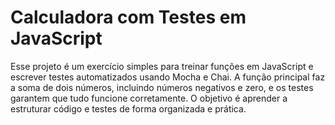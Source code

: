 # Calculadora com Testes em JavaScript

Esse projeto é um exercício simples para treinar funções em JavaScript e escrever testes automatizados usando Mocha e Chai. A função principal faz a soma de dois números, incluindo números negativos e zero, e os testes garantem que tudo funcione corretamente. O objetivo é aprender a estruturar código e testes de forma organizada e prática.

